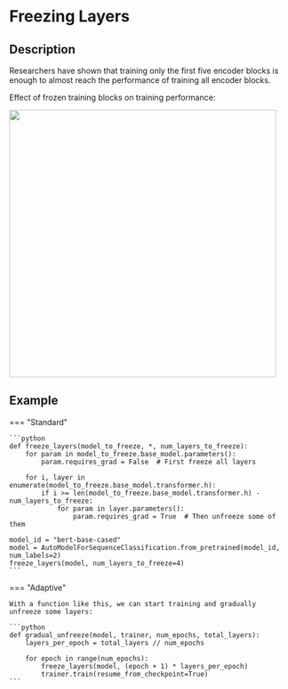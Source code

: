 # Freezing Layers

## Description

Researchers have shown that training only the first five encoder blocks is enough to almost reach the performance of training all encoder blocks.

Effect of frozen training blocks on training performance:

<img src="effect.png" style="width:5in" />

## Example

=== "Standard"

    ```python
    def freeze_layers(model_to_freeze, *, num_layers_to_freeze):
        for param in model_to_freeze.base_model.parameters():
            param.requires_grad = False  # First freeze all layers

        for i, layer in enumerate(model_to_freeze.base_model.transformer.h):
            if i >= len(model_to_freeze.base_model.transformer.h) - num_layers_to_freeze:
                for param in layer.parameters():
                    param.requires_grad = True  # Then unfreeze some of them

    model_id = "bert-base-cased"
    model = AutoModelForSequenceClassification.from_pretrained(model_id, num_labels=2)
    freeze_layers(model, num_layers_to_freeze=4)
    ```

=== "Adaptive"

    With a function like this, we can start training and gradually unfreeze some layers:

    ```python
    def gradual_unfreeze(model, trainer, num_epochs, total_layers):
        layers_per_epoch = total_layers // num_epochs

        for epoch in range(num_epochs):
            freeze_layers(model, (epoch + 1) * layers_per_epoch)
            trainer.train(resume_from_checkpoint=True)
    ```
